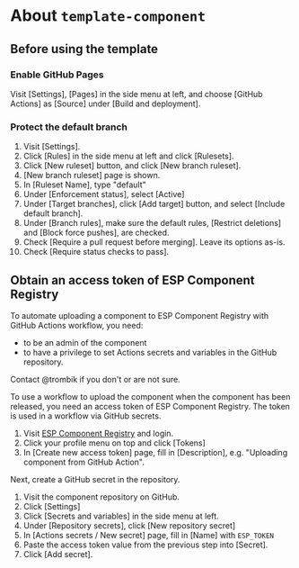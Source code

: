 # About `template-component`

## Before using the template

### Enable GitHub Pages

Visit [Settings], [Pages] in the side menu at left, and choose [GitHub Actions]
as [Source] under [Build and deployment].

### Protect the default branch

1. Visit [Settings].
1. Click [Rules] in the side menu at left and click [Rulesets].
1. Click [New ruleset] button, and click [New branch ruleset].
1. [New branch ruleset] page is shown.
1. In [Ruleset Name], type "default"
1. Under [Enforcement status], select [Active]
1. Under [Target branches], click [Add target] button, and select [Include
   default branch].
1. Under [Branch rules], make sure the default rules, [Restrict deletions] and
   [Block force pushes], are checked.
1. Check [Require a pull request before merging]. Leave its options as-is.
1. Check [Require status checks to pass].


## Obtain an access token of ESP Component Registry

To automate uploading a component to ESP Component Registry with GitHub
Actions workflow, you need:

* to be an admin of the component
* to have a privilege to set Actions secrets and variables in the GitHub
  repository.

Contact @trombik if you don't or are not sure.

To use a workflow to upload the component when the component has been released,
you need an access token of ESP Component Registry. The token is used in a
workflow via GitHub secrets.


1. Visit [ESP Component Registry](https://components.espressif.com/) and
   login.
1. Click your profile menu on top and click [Tokens]
1. In [Create new access token] page, fill in [Description], e.g. "Uploading
   component from GitHub Action".

Next, create a GitHub secret in the repository.

1. Visit the component repository on GitHub.
1. Click [Settings]
1. Click [Secrets and variables] in the side menu at left.
1. Under [Repository secrets], click [New repository secret]
1. In [Actions secrets / New secret] page, fill in [Name] with `ESP_TOKEN`
1. Paste the access token value from the previous step into [Secret].
1. Click [Add secret].
